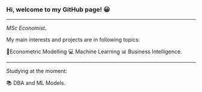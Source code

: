 

### Hi, welcome to my GitHub page! 😀

--------------------------------------


*MSc Economist*.

My main interests and projects are in following topics:


 📶Econometric Modelling
 💻 Machine Learning
 📊 Business Intelligence.

------------------------

Studying at the moment: 

📚 DBA and ML Models.

